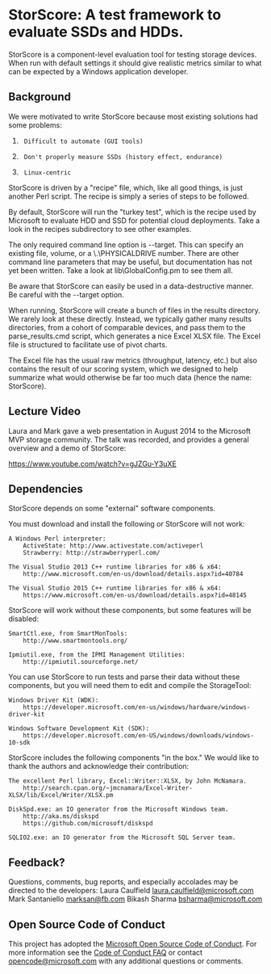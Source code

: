 StorScore: A test framework to evaluate SSDs and HDDs.
=========

StorScore is a component-level evaluation tool for testing storage devices.
When run with default settings it should give realistic metrics similar to
what can be expected by a Windows application developer.

Background
----------

We were motivated to write StorScore because most existing solutions had
some problems:

1.      Difficult to automate (GUI tools)
2.      Don't properly measure SSDs (history effect, endurance)
3.      Linux-centric

StorScore is driven by a "recipe" file, which, like all good things, is just
another Perl script.  The recipe is simply a series of steps to be followed.

By default, StorScore will run the "turkey test", which is the recipe used by
Microsoft to evaluate HDD and SSD for potential cloud deployments.  Take a
look in the recipes subdirectory to see other examples.

The only required command line option is --target.  This can specify an
existing file, volume, or a \\.\PHYSICALDRIVE number.  There are other
command line parameters that may be useful, but documentation has not yet
been written.  Take a look at lib\GlobalConfig.pm to see them all.

Be aware that StorScore can easily be used in a data-destructive manner.  Be
careful with the --target option.

When running, StorScore will create a bunch of files in the results directory.
We rarely look at these directly.  Instead, we typically gather many results
directories, from a cohort of comparable devices, and pass them to the
parse_results.cmd script, which generates a nice Excel XLSX file.  The Excel
file is structured to facilitate use of pivot charts.

The Excel file has the usual raw metrics (throughput, latency, etc.) but also
contains the result of our scoring system, which we designed to help summarize
what would otherwise be far too much data (hence the name: StorScore).

Lecture Video
---------
Laura and Mark gave a web presentation in August 2014 to the Microsoft MVP storage community.  The talk was recorded, and provides a general overview and a demo of StorScore:

https://www.youtube.com/watch?v=gJZGu-Y3uXE
     
Dependencies
------------

StorScore depends on some "external" software components.

You must download and install the following or StorScore will not work:

    A Windows Perl interpreter:
        ActiveState: http://www.activestate.com/activeperl
        Strawberry: http://strawberryperl.com/
    
    The Visual Studio 2013 C++ runtime libraries for x86 & x64:
        http://www.microsoft.com/en-us/download/details.aspx?id=40784

    The Visual Studio 2015 C++ runtime libraries for x86 & x64:
        https://www.microsoft.com/en-us/download/details.aspx?id=48145

StorScore will work without these components, but some features will be
disabled:

    SmartCtl.exe, from SmartMonTools:
        http://www.smartmontools.org/
    
    Ipmiutil.exe, from the IPMI Management Utilities:
        http://ipmiutil.sourceforge.net/

You can use StorScore to run tests and parse their data without these 
components, but you will need them to edit and compile the StorageTool:

    Windows Driver Kit (WDK):
        https://developer.microsoft.com/en-us/windows/hardware/windows-driver-kit

    Windows Software Development Kit (SDK):
        https://developer.microsoft.com/en-US/windows/downloads/windows-10-sdk

StorScore includes the following components "in the box."  We would like
to thank the authors and acknowledge their contribution:

    The excellent Perl library, Excel::Writer::XLSX, by John McNamara.
        http://search.cpan.org/~jmcnamara/Excel-Writer-XLSX/lib/Excel/Writer/XLSX.pm        

    DiskSpd.exe: an IO generator from the Microsoft Windows team.
        http://aka.ms/diskspd
        https://github.com/microsoft/diskspd

    SQLIO2.exe: an IO generator from the Microsoft SQL Server team.

Feedback?
---------

Questions, comments, bug reports, and especially accolades may be directed
to the developers:
    Laura Caulfield <laura.caulfield@microsoft.com>
    Mark Santaniello <marksan@fb.com>
    Bikash Sharma <bsharma@microsoft.com>

Open Source Code of Conduct
---------------------------

This project has adopted the [Microsoft Open Source Code of Conduct](https://opensource.microsoft.com/codeofconduct/). 
For more information see the [Code of Conduct FAQ](https://opensource.microsoft.com/codeofconduct/faq/) 
or contact [opencode@microsoft.com](mailto:opencode@microsoft.com) with any additional questions or comments.